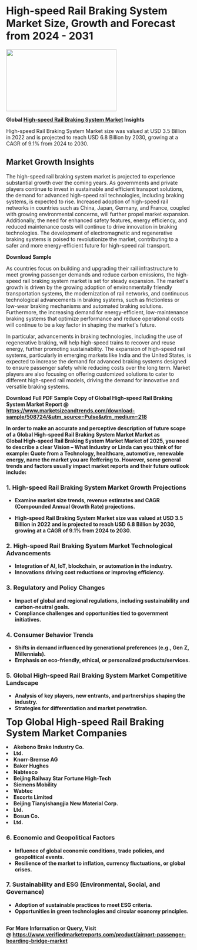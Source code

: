 <H1>High-speed Rail Braking System Market Size, Growth and Forecast from 2024 - 2031</H1><img class="aligncenter size-medium wp-image-584254" src="https://thirdeyenews.in/wp-content/uploads/2024/09/Global-Market-Research-300x168.jpeg" alt="" width="300" height="168" /><p><strong>Global&nbsp;<a href="https://www.marketsizeandtrends.com/download-sample/508724/&amp;utm_source=Pulse&amp;utm_medium=218">High-speed Rail Braking System Market</a> Insights</strong></p><p>High-speed Rail Braking System Market size was valued at USD 3.5 Billion in 2022 and is projected to reach USD 6.8 Billion by 2030, growing at a CAGR of 9.1% from 2024 to 2030.</p><p><h2>Market Growth Insights</h2> <p>The high-speed rail braking system market is projected to experience substantial growth over the coming years. As governments and private players continue to invest in sustainable and efficient transport solutions, the demand for advanced high-speed rail technologies, including braking systems, is expected to rise. Increased adoption of high-speed rail networks in countries such as China, Japan, Germany, and France, coupled with growing environmental concerns, will further propel market expansion. Additionally, the need for enhanced safety features, energy efficiency, and reduced maintenance costs will continue to drive innovation in braking technologies. The development of electromagnetic and regenerative braking systems is poised to revolutionize the market, contributing to a safer and more energy-efficient future for high-speed rail transport. </p> <p><strong>Download Sample</strong></p> <p>As countries focus on building and upgrading their rail infrastructure to meet growing passenger demands and reduce carbon emissions, the high-speed rail braking system market is set for steady expansion. The market's growth is driven by the growing adoption of environmentally friendly transportation systems, the modernization of rail networks, and continuous technological advancements in braking systems, such as frictionless or low-wear braking mechanisms and automated braking solutions. Furthermore, the increasing demand for energy-efficient, low-maintenance braking systems that optimize performance and reduce operational costs will continue to be a key factor in shaping the market's future.</p> <p>In particular, advancements in braking technologies, including the use of regenerative braking, will help high-speed trains to recover and reuse energy, further promoting sustainability. The expansion of high-speed rail systems, particularly in emerging markets like India and the United States, is expected to increase the demand for advanced braking systems designed to ensure passenger safety while reducing costs over the long term. Market players are also focusing on offering customized solutions to cater to different high-speed rail models, driving the demand for innovative and versatile braking systems.</p> <p><strong></p><p><span class=""><strong>Download Full PDF Sample Copy of Global High-speed Rail Braking System Market Report</strong> @ <a href="https://www.marketsizeandtrends.com/download-sample/508724/&amp;utm_source=Pulse&amp;utm_medium=218" target="_blank">https://www.marketsizeandtrends.com/download-sample/508724/&amp;utm_source=Pulse&amp;utm_medium=218</a></span></p><p>In order to make an accurate and perceptive description of future scope of a Global&nbsp;High-speed Rail Braking System Market Market as Global&nbsp;High-speed Rail Braking System Market Market of 2025, you need to describe a clear Vision &ndash; What Industry or Linda can you think of for example: Quote from a Technology, healthcare, automotive, renewable energy, name the market you are Reffering to. However, some general trends and factors usually impact market reports and their future outlook include:</p><h3>1.&nbsp;<strong>High-speed Rail Braking System Market Growth Projections</strong></h3><ul><li>Examine market size trends, revenue estimates and CAGR (Compounded Annual Growth Rate) projections.</li><li><p>High-speed Rail Braking System Market size was valued at USD 3.5 Billion in 2022 and is projected to reach USD 6.8 Billion by 2030, growing at a CAGR of 9.1% from 2024 to 2030.</p></li></ul><h3>2.&nbsp;<strong>High-speed Rail Braking System Market Technological Advancements</strong></h3><ul><li>Integration of AI, IoT, blockchain, or automation in the industry.</li><li>Innovations driving cost reductions or improving efficiency.</li></ul><h3>3.&nbsp;<strong>Regulatory and Policy Changes</strong></h3><ul><li>Impact of global and regional regulations, including sustainability and carbon-neutral goals.</li><li>Compliance challenges and opportunities tied to government initiatives.</li></ul><h3>4.&nbsp;<strong>Consumer Behavior Trends</strong></h3><ul><li>Shifts in demand influenced by generational preferences (e.g., Gen Z, Millennials).</li><li>Emphasis on eco-friendly, ethical, or personalized products/services.</li></ul><h3>5.&nbsp;<strong>Global High-speed Rail Braking System Market Competitive Landscape</strong></h3><ul><li>Analysis of key players, new entrants, and partnerships shaping the industry.</li><li>Strategies for differentiation and market penetration.</li></ul><p data-pm-slice="1 1 []"><span style="color: inherit; font-family: inherit; font-size: 25px;">Top Global High-speed Rail Braking System Market Companies</span></p><div class="" data-test-id=""><p><li>Akebono Brake Industry Co.</li><li> Ltd.</li><li> Knorr-Bremse AG</li><li> Baker Hughes</li><li> Nabtesco</li><li> Beijing Railway Star Fortune High-Tech</li><li> Siemens Mobility</li><li> Wabtec</li><li> Escorts Limited</li><li> Beijing Tianyishangjia New Material Corp.</li><li> Ltd.</li><li> Bosun Co.</li><li>Ltd.</li></p></div><h3>6.&nbsp;<strong>Economic and Geopolitical Factors</strong></h3><ul><li>Influence of global economic conditions, trade policies, and geopolitical events.</li><li>Resilience of the market to inflation, currency fluctuations, or global crises.</li></ul><h3>7.&nbsp;<strong>Sustainability and ESG (Environmental, Social, and Governance)</strong></h3><ul><li>Adoption of sustainable practices to meet ESG criteria.</li><li>Opportunities in green technologies and circular economy principles.</li></ul><h2><strong style="font-size: 14px;">For More Information or Query, Visit @&nbsp;</strong><a style="background-color: #ffffff; font-size: 14px;" href="https://www.marketsizeandtrends.com/report/high-speed-rail-braking-system-market/" target="_blank">https://www.verifiedmarketreports.com/product/airport-passenger-boarding-bridge-market</a></h2>
